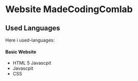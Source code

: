 # Website MadeCodingComlab
## Used Languages
Here i used-languages:
#### Basic Website
- HTML 5 Javascpit 
- Javascpit
- CSS